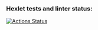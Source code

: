 ### Hexlet tests and linter status:
[![Actions Status](https://github.com/IsMrFoX/python-project-49/actions/workflows/hexlet-check.yml/badge.svg)](https://github.com/IsMrFoX/python-project-49/actions)
